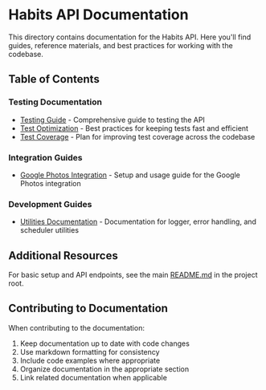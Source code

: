 # Habits API Documentation

This directory contains documentation for the Habits API. Here you'll find guides, reference materials, and best practices for working with the codebase.

## Table of Contents

### Testing Documentation

- [Testing Guide](./testing/testing-guide.md) - Comprehensive guide to testing the API
- [Test Optimization](./testing/test-optimization.md) - Best practices for keeping tests fast and efficient
- [Test Coverage](./testing/test-coverage.md) - Plan for improving test coverage across the codebase

### Integration Guides

- [Google Photos Integration](./integrations/google-photos.md) - Setup and usage guide for the Google Photos integration

### Development Guides

- [Utilities Documentation](./development/utilities.md) - Documentation for logger, error handling, and scheduler utilities

## Additional Resources

For basic setup and API endpoints, see the main [README.md](../README.md) in the project root.

## Contributing to Documentation

When contributing to the documentation:

1. Keep documentation up to date with code changes
2. Use markdown formatting for consistency
3. Include code examples where appropriate
4. Organize documentation in the appropriate section
5. Link related documentation when applicable
